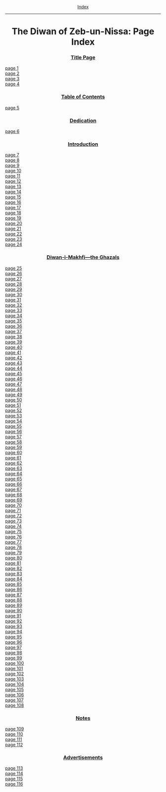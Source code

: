 <body>
 <center><a href="index.htm">Index</a></center><hr>
 <h1 align="CENTER">The Diwan of Zeb-un-Nissa: Page Index</h1>
 <h3 align="CENTER"><a href="zun00.htm">Title Page</a></h3>
 <a href="zun00.htm#page_1">page 1</a><br>
 <a href="zun00.htm#page_2">page 2</a><br>
 <a href="zun00.htm#page_3">page 3</a><br>
 <a href="zun00.htm#page_4">page 4</a><br>
 <h3 align="CENTER"><a href="zun01.htm">Table of Contents</a></h3>
 <a href="zun01.htm#page_5">page 5</a><br>
 <h3 align="CENTER"><a href="zun02.htm">Dedication</a></h3>
 <a href="zun02.htm#page_6">page 6</a><br>
 <h3 align="CENTER"><a href="zun03.htm">Introduction</a></h3>
 <a href="zun03.htm#page_7">page 7</a><br>
 <a href="zun03.htm#page_8">page 8</a><br>
 <a href="zun03.htm#page_9">page 9</a><br>
 <a href="zun03.htm#page_10">page 10</a><br>
 <a href="zun03.htm#page_11">page 11</a><br>
 <a href="zun03.htm#page_12">page 12</a><br>
 <a href="zun03.htm#page_13">page 13</a><br>
 <a href="zun03.htm#page_14">page 14</a><br>
 <a href="zun03.htm#page_15">page 15</a><br>
 <a href="zun03.htm#page_16">page 16</a><br>
 <a href="zun03.htm#page_17">page 17</a><br>
 <a href="zun03.htm#page_18">page 18</a><br>
 <a href="zun03.htm#page_19">page 19</a><br>
 <a href="zun03.htm#page_20">page 20</a><br>
 <a href="zun03.htm#page_21">page 21</a><br>
 <a href="zun03.htm#page_22">page 22</a><br>
 <a href="zun03.htm#page_23">page 23</a><br>
 <a href="zun03.htm#page_24">page 24</a><br>
 <h3 align="CENTER"><a href="zun04.htm">Diwan-i-Makhfi—the Ghazals</a></h3>
 <a href="zun04.htm#page_25">page 25</a><br>
 <a href="zun04.htm#page_26">page 26</a><br>
 <a href="zun04.htm#page_27">page 27</a><br>
 <a href="zun04.htm#page_28">page 28</a><br>
 <a href="zun04.htm#page_29">page 29</a><br>
 <a href="zun04.htm#page_30">page 30</a><br>
 <a href="zun04.htm#page_31">page 31</a><br>
 <a href="zun04.htm#page_32">page 32</a><br>
 <a href="zun04.htm#page_33">page 33</a><br>
 <a href="zun04.htm#page_34">page 34</a><br>
 <a href="zun04.htm#page_35">page 35</a><br>
 <a href="zun04.htm#page_36">page 36</a><br>
 <a href="zun04.htm#page_37">page 37</a><br>
 <a href="zun04.htm#page_38">page 38</a><br>
 <a href="zun04.htm#page_39">page 39</a><br>
 <a href="zun04.htm#page_40">page 40</a><br>
 <a href="zun04.htm#page_41">page 41</a><br>
 <a href="zun04.htm#page_42">page 42</a><br>
 <a href="zun04.htm#page_43">page 43</a><br>
 <a href="zun04.htm#page_44">page 44</a><br>
 <a href="zun04.htm#page_45">page 45</a><br>
 <a href="zun04.htm#page_46">page 46</a><br>
 <a href="zun04.htm#page_47">page 47</a><br>
 <a href="zun04.htm#page_48">page 48</a><br>
 <a href="zun04.htm#page_49">page 49</a><br>
 <a href="zun04.htm#page_50">page 50</a><br>
 <a href="zun04.htm#page_51">page 51</a><br>
 <a href="zun04.htm#page_52">page 52</a><br>
 <a href="zun04.htm#page_53">page 53</a><br>
 <a href="zun04.htm#page_54">page 54</a><br>
 <a href="zun04.htm#page_55">page 55</a><br>
 <a href="zun04.htm#page_56">page 56</a><br>
 <a href="zun04.htm#page_57">page 57</a><br>
 <a href="zun04.htm#page_58">page 58</a><br>
 <a href="zun04.htm#page_59">page 59</a><br>
 <a href="zun04.htm#page_60">page 60</a><br>
 <a href="zun04.htm#page_61">page 61</a><br>
 <a href="zun04.htm#page_62">page 62</a><br>
 <a href="zun04.htm#page_63">page 63</a><br>
 <a href="zun04.htm#page_64">page 64</a><br>
 <a href="zun04.htm#page_65">page 65</a><br>
 <a href="zun04.htm#page_66">page 66</a><br>
 <a href="zun04.htm#page_67">page 67</a><br>
 <a href="zun04.htm#page_68">page 68</a><br>
 <a href="zun04.htm#page_69">page 69</a><br>
 <a href="zun04.htm#page_70">page 70</a><br>
 <a href="zun04.htm#page_71">page 71</a><br>
 <a href="zun04.htm#page_72">page 72</a><br>
 <a href="zun04.htm#page_73">page 73</a><br>
 <a href="zun04.htm#page_74">page 74</a><br>
 <a href="zun04.htm#page_75">page 75</a><br>
 <a href="zun04.htm#page_76">page 76</a><br>
 <a href="zun04.htm#page_77">page 77</a><br>
 <a href="zun04.htm#page_78">page 78</a><br>
 <a href="zun04.htm#page_79">page 79</a><br>
 <a href="zun04.htm#page_80">page 80</a><br>
 <a href="zun04.htm#page_81">page 81</a><br>
 <a href="zun04.htm#page_82">page 82</a><br>
 <a href="zun04.htm#page_83">page 83</a><br>
 <a href="zun04.htm#page_84">page 84</a><br>
 <a href="zun04.htm#page_85">page 85</a><br>
 <a href="zun04.htm#page_86">page 86</a><br>
 <a href="zun04.htm#page_87">page 87</a><br>
 <a href="zun04.htm#page_88">page 88</a><br>
 <a href="zun04.htm#page_89">page 89</a><br>
 <a href="zun04.htm#page_90">page 90</a><br>
 <a href="zun04.htm#page_91">page 91</a><br>
 <a href="zun04.htm#page_92">page 92</a><br>
 <a href="zun04.htm#page_93">page 93</a><br>
 <a href="zun04.htm#page_94">page 94</a><br>
 <a href="zun04.htm#page_95">page 95</a><br>
 <a href="zun04.htm#page_96">page 96</a><br>
 <a href="zun04.htm#page_97">page 97</a><br>
 <a href="zun04.htm#page_98">page 98</a><br>
 <a href="zun04.htm#page_99">page 99</a><br>
 <a href="zun04.htm#page_100">page 100</a><br>
 <a href="zun04.htm#page_101">page 101</a><br>
 <a href="zun04.htm#page_102">page 102</a><br>
 <a href="zun04.htm#page_103">page 103</a><br>
 <a href="zun04.htm#page_104">page 104</a><br>
 <a href="zun04.htm#page_105">page 105</a><br>
 <a href="zun04.htm#page_106">page 106</a><br>
 <a href="zun04.htm#page_107">page 107</a><br>
 <a href="zun04.htm#page_108">page 108</a><br>
 <h3 align="CENTER"><a href="zun05.htm">Notes</a></h3>
 <a href="zun05.htm#page_109">page 109</a><br>
 <a href="zun05.htm#page_110">page 110</a><br>
 <a href="zun05.htm#page_111">page 111</a><br>
 <a href="zun05.htm#page_112">page 112</a><br>
 <h3 align="CENTER"><a href="zun06.htm">Advertisements</a></h3>
 <a href="zun06.htm#page_113">page 113</a><br>
 <a href="zun06.htm#page_114">page 114</a><br>
 <a href="zun06.htm#page_115">page 115</a><br>
 <a href="zun06.htm#page_116">page 116</a><br>
 </body>